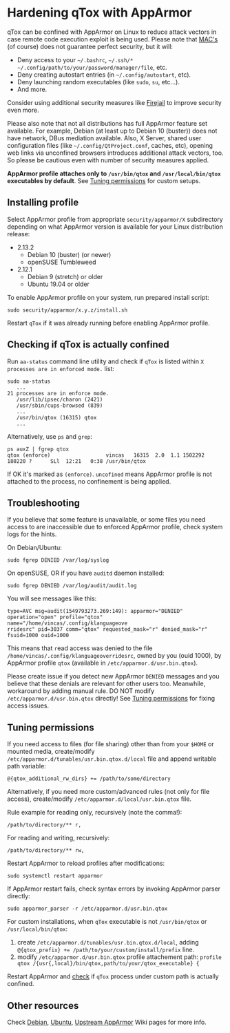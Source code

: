 # Hardening qTox with AppArmor

qTox can be confined with AppArmor on Linux to reduce attack vectors in case remote code execution exploit is being used. Please note that [MAC's](https://en.wikipedia.org/wiki/Mandatory_access_control) (of course) does not guarantee perfect security, but it will:
- Deny access to your `~/.bashrc`, `~/.ssh/*` `~/.config/path/to/your/password/manager/file`, etc.
- Deny creating autostart entries (in `~/.config/autostart`, etc).
- Deny launching random executables (like `sudo`, `su`, etc...).
- And more.

Consider using additional security measures like [Firejail](https://firejail.wordpress.com/) to improve security even more.

Please also note that not all distributions has full AppArmor feature set available. For example, Debian (at least up to Debian 10 (buster)) does not have network, DBus mediation available. Also, X Server, shared user configuration files (like `~/.config/QtProject.conf`, caches, etc), opening web links via unconfined browsers introduces additional attack vectors, too. So please be cautious even with number of security measures applied.

**AppArmor profile attaches only to `/usr/bin/qtox` and `/usr/local/bin/qtox` executables by default**. See [Tuning permissions](#tuning-permissions) for custom setups.

## Installing profile

Select AppArmor profile from appropriate `security/apparmor/X` subdirectory depending on what AppArmor version is available for your Linux distribution release:

- 2.13.2
  - Debian 10 (buster) (or newer)
  - openSUSE Tumbleweed
- 2.12.1
  - Debian 9 (stretch) or older
  - Ubuntu 19.04 or older

To enable AppArmor profile on your system, run prepared install script:

```
sudo security/apparmor/x.y.z/install.sh
```
Restart `qTox` if it was already running before enabling AppArmor profile.

## Checking if qTox is actually confined

Run `aa-status` command line utility and check if `qTox` is listed within `X processes are in enforced mode.` list:
```
sudo aa-status
   ...
21 processes are in enforce mode.
   /usr/lib/ipsec/charon (2421)            
   /usr/sbin/cups-browsed (839)
   ...
   /usr/bin/qtox (16315) qtox
   ...
```

Alternatively, use `ps` and `grep`:

```
ps auxZ | fgrep qtox
qtox (enforce)                  vincas   16315  2.0  1.1 1502292 180220 ?      SLl  12:21   0:38 /usr/bin/qtox
```

If OK it's marked as `(enforce)`. `uncofined` means AppArmor profile is not attached to the process, no confinement is being applied.

## Troubleshooting

If you believe that some feature is unavailable, or some files you need access to are inaccessible due to enforced AppArmor profile, check system logs for the hints.

On Debian/Ubuntu:

```
sudo fgrep DENIED /var/log/syslog
```

On openSUSE, OR if you have `auditd` daemon installed:
```
sudo fgrep DENIED /var/log/audit/audit.log
```

You will see messages like this:
```
type=AVC msg=audit(1549793273.269:149): apparmor="DENIED" operation="open" profile="qtox" name="/home/vincas/.config/klanguageove
rridesrc" pid=3037 comm="qtox" requested_mask="r" denied_mask="r" fsuid=1000 ouid=1000
```

This means that `r`ead access was denied to the file `/home/vincas/.config/klanguageoverridesrc`, owned by you (ouid 1000), by AppArmor profile `qtox` (available in `/etc/apparmor.d/usr.bin.qtox`).

Please create issue if you detect new AppArmor `DENIED` messages and you believe that these denials are relevant for other users too. Meanwhile, workaround by adding manual rule. DO NOT modify `/etc/apparmor.d/usr.bin.qtox` directly! See [Tuning permissions](#tuning-permissions) for fixing access issues.

## Tuning permissions

If you need access to files (for file sharing) other than from your `$HOME` or mounted media, create/modify `/etc/apparmor.d/tunables/usr.bin.qtox.d/local` file and append writable path variable:

```
@{qtox_additional_rw_dirs} += /path/to/some/directory
```

Alternatively, if you need more custom/advanced rules (not only for file access), create/modify `/etc/apparmor.d/local/usr.bin.qtox` file.

Rule example for reading only, recursively (note the comma!):

```
/path/to/directory/** r,
```

For reading and writing, recursively:
```
/path/to/directory/** rw,
```

Restart AppArmor to reload profiles after modifications:

```
sudo systemctl restart apparmor
```

If AppArmor restart fails, check syntax errors by invoking AppArmor parser directly:

```
sudo apparmor_parser -r /etc/apparmor.d/usr.bin.qtox
```

For custom installations, when `qTox` executable is not `/usr/bin/qtox` or `/usr/local/bin/qtox`:
1. create `/etc/apparmor.d/tunables/usr.bin.qtox.d/local`, adding `@{qtox_prefix} += /path/to/your/custom/install/prefix` line.
2. modify `/etc/apparmor.d/usr.bin.qtox` profile attachement path: `profile qtox /{usr{,local}/bin/qtox,path/to/your/qtox_executable} {`

Restart AppArmor and [check](#checking-if-qtox-is-actually-confined) if `qTox` process under custom path is actually confined.

## Other resources

Check [Debian](https://wiki.debian.org/AppArmor), [Ubuntu](https://wiki.ubuntu.com/AppArmor), [Upstream AppArmor](https://gitlab.com/apparmor/apparmor/wikis/home) Wiki pages for more info.

